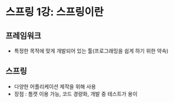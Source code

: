 ﻿# 스프링 1강: 스프링이란

## 프레임워크
- 특정한 목적에 맞게 개발되어 있는 툴(프로그래밍을 쉽게 하기 위한 약속)

## 스프링
- 다양한 어플리케이션 제작을 위해 사용
- 장점 : 톰캣 이용 가능, 코드 경량화, 개발 중 테스트가 용이
